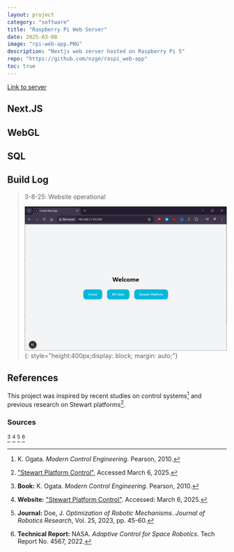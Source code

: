 ```yaml
---
layout: project
category: "software"
title: "Raspberry Pi Web Server"
date: 2025-03-08
image: "rpi-web-app.PNG"
description: "Nextjs web server hosted on Raspberry Pi 5"
repo: "https://github.com/nzge/raspi_web-app"
toc: true
---
```


[Link to server](https://raspi.nzge.org/)

## Next.JS

## WebGL

## SQL



## Build Log

> 3-8-25: Website operational
>
> ![Alt text](/assets/media/rpi-web-app_media/web-app_start.PNG){: 
style="height:400px;display: block; margin: auto;"}


## References

This project was inspired by recent studies on control systems[^1] and previous research on Stewart platforms[^2].

### Sources

[^1]: K. Ogata. *Modern Control Engineering*. Pearson, 2010.  
[^2]: ["Stewart Platform Control"](https://example.com), Accessed March 6, 2025.  
[^3]: **Book:** K. Ogata. *Modern Control Engineering*. Pearson, 2010.  
[^4]: **Website:** ["Stewart Platform Control"](https://example.com). Accessed: March 6, 2025.  
[^5]: **Journal:** Doe, J. *Optimization of Robotic Mechanisms*. *Journal of Robotics Research*, Vol. 25, 2023, pp. 45-60.  
[^6]: **Technical Report:** NASA. *Adaptive Control for Space Robotics*. Tech Report No. 4567, 2022.  

<!-- Hidden references trigger the footnote rendering -->
<span id="hidden-references"> [^3] [^4] [^5] [^6]</span>


